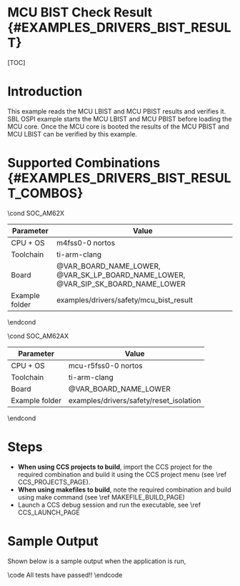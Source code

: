 # MCU BIST Check Result {#EXAMPLES_DRIVERS_BIST_RESULT}

[TOC]

# Introduction

This example reads the MCU LBIST and MCU PBIST results and verifies it.
SBL OSPI example starts the MCU LBIST and MCU PBIST before loading the MCU core.
Once the MCU core is booted the results of the MCU PBIST and MCU LBIST can be verified by this example.


# Supported Combinations {#EXAMPLES_DRIVERS_BIST_RESULT_COMBOS}


\cond SOC_AM62X

 Parameter      | Value
 ---------------|-----------
 CPU + OS       | m4fss0-0 nortos
 Toolchain      | ti-arm-clang
 Board          | @VAR_BOARD_NAME_LOWER, @VAR_SK_LP_BOARD_NAME_LOWER, @VAR_SIP_SK_BOARD_NAME_LOWER
 Example folder | examples/drivers/safety/mcu_bist_result

\endcond

\cond SOC_AM62AX

 Parameter      | Value
 ---------------|-----------
 CPU + OS       | mcu-r5fss0-0 nortos
 Toolchain      | ti-arm-clang
 Board          | @VAR_BOARD_NAME_LOWER
 Example folder | examples/drivers/safety/reset_isolation

\endcond

# Steps

- **When using CCS projects to build**, import the CCS project for the required combination
  and build it using the CCS project menu (see \ref CCS_PROJECTS_PAGE).
- **When using makefiles to build**, note the required combination and build using
  make command (see \ref MAKEFILE_BUILD_PAGE)
- Launch a CCS debug session and run the executable, see \ref CCS_LAUNCH_PAGE


# Sample Output

Shown below is a sample output when the application is run,

\code
All tests have passed!!
\endcode

